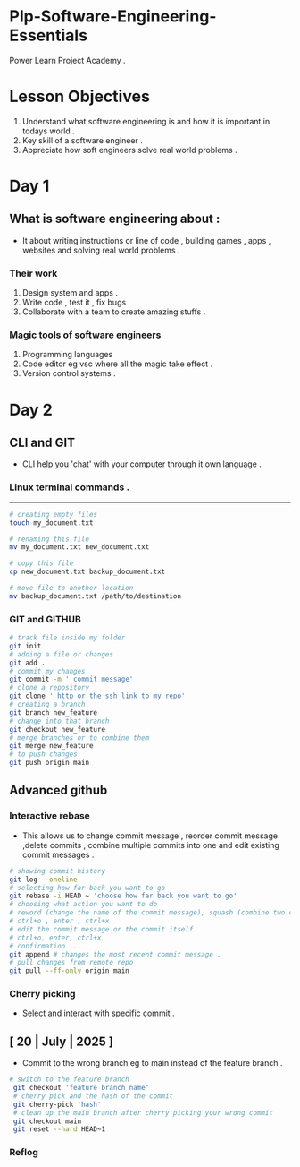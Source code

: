 # Plp-Software-Engineering-Essentials
Power Learn Project  Academy .

# Lesson Objectives 
1) Understand what software engineering is and how it is important in todays world .
2) Key skill of a software engineer .
3) Appreciate how soft engineers solve real world problems .
# Day 1
## What is software engineering about :
- It about writing instructions or line of code , building games , apps , websites and solving real world problems .
 
 ### Their work 
  1.  Design system and apps . 
  2. Write code , test it , fix bugs 
  3. Collaborate with a team to create amazing stuffs .

### Magic tools of software engineers 
  1. Programming languages 
  2. Code editor eg vsc where all the magic take effect .
  3. Version control systems .

# Day 2 
## CLI and GIT 
- CLI help you 'chat' with your computer through it own language .
### Linux terminal commands .
___
```bash
# creating empty files
touch my_document.txt

# renaming this file
mv my_document.txt new_document.txt

# copy this file
cp new_document.txt backup_document.txt 

# move file to another location
mv backup_document.txt /path/to/destination
```
### GIT and GITHUB 
```bash
# track file inside my folder 
git init 
# adding a file or changes 
git add .
# commit my changes 
git commit -m ' commit message'
# clone a repository 
git clone ' http or the ssh link to my repo'
# creating a branch 
git branch new_feature 
# change into that branch 
git checkout new_feature 
# merge branches or to combine them 
git merge new_feature 
# to push changes 
git push origin main 
```
## Advanced github 
###  Interactive rebase
- This allows us to change commit message , reorder commit message ,delete commits , combine multiple commits into one and edit existing commit messages .
```bash 
# showing commit history 
git log --oneline 
# selecting how far back you want to go 
git rebase -i HEAD ~ 'choose how far back you want to go'
# choosing what action you want to do 
# reword (change the name of the commit message), squash (combine two commit messages) 
# ctrl+o , enter , ctrl+x
# edit the commit message or the commit itself 
# ctrl+o, enter, ctrl+x
# confirmation ..
git append # changes the most recent commit message .
# pull changes from remote repo 
git pull --ff-only origin main
```

### Cherry picking 
- Select and interact with specific commit .

## [ 20 | July | 2025 ]   

- Commit to the wrong branch eg to main instead of the feature branch .
```bash 
# switch to the feature branch 
 git checkout 'feature branch name'
 # cherry pick and the hash of the commit 
 git cherry-pick 'hash'
 # clean up the main branch after cherry picking your wrong commit 
 git checkout main
 git reset --hard HEAD~1
 ```

 ### Reflog
 